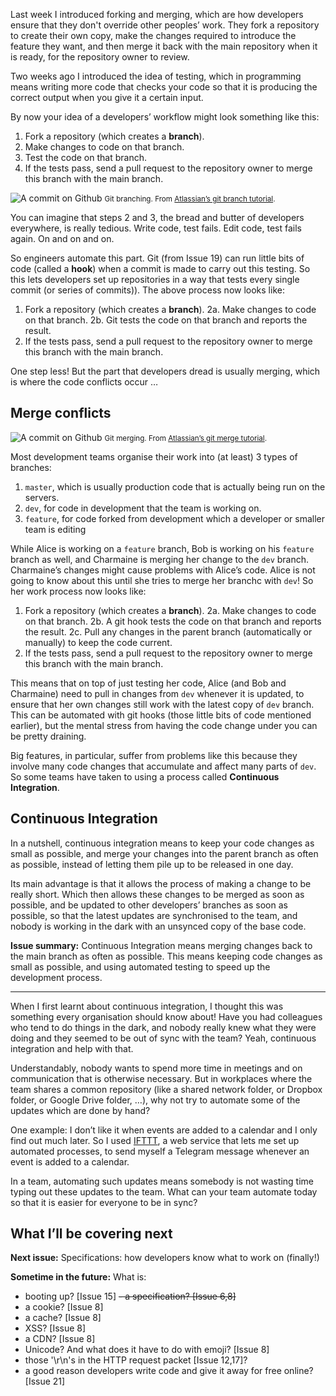 Last week I introduced forking and merging, which are how developers ensure that they don't override other peoples’ work. They fork a repository to create their own copy, make the changes required to introduce the feature they want, and then merge it back with the main repository when it is ready, for the repository owner to review.

Two weeks ago I introduced the idea of testing, which in programming means writing more code that checks your code so that it is producing the correct output when you give it a certain input.

By now your idea of a developers’ workflow might look something like this:

1. Fork a repository (which creates a **branch**).
2. Make changes to code on that branch.
3. Test the code on that branch.
4. If the tests pass, send a pull request to the repository owner to merge this branch with the main branch.


![A commit on Github](https://github.com/ngjunsiang/laymansguide/blob/master/season2/issue022/issue022_01.png?raw=true)
<small>Git branching. From [Atlassian’s git branch tutorial](https://www.atlassian.com/git/tutorials/using-branches).</small>


You can imagine that steps 2 and 3, the bread and butter of developers everywhere, is really tedious. Write code, test fails. Edit code, test fails again. On and on and on.

So engineers automate this part. Git (from Issue 19) can run little bits of code (called a **hook**) when a commit is made to carry out this testing. So this lets developers set up repositories in a way that tests every single commit (or series of commits)). The above process now looks like:

1. Fork a repository (which creates a **branch**).
2a. Make changes to code on that branch.
2b. Git tests the code on that branch and reports the result.
3. If the tests pass, send a pull request to the repository owner to merge this branch with the main branch.

One step less! But the part that developers dread is usually merging, which is where the code conflicts occur …

## Merge conflicts


![A commit on Github](https://github.com/ngjunsiang/laymansguide/blob/master/season2/issue022/issue022_01.png?raw=true)
<small>Git merging. From [Atlassian’s git merge tutorial](https://www.atlassian.com/git/tutorials/using-branches/git-merge).</small>


Most development teams organise their work into (at least) 3 types of branches:

1. `master`, which is usually production code that is actually being run on the servers.
2. `dev`, for code in development that the team is working on.
3. `feature`, for code forked from development which a developer or smaller team is editing

While Alice is working on a `feature` branch, Bob is working on his `feature` branch as well, and Charmaine is merging her change to the `dev` branch. Charmaine’s changes might cause problems with Alice’s code. Alice is not going to know about this until she tries to merge her branchc with `dev`! So her work process now looks like:

1. Fork a repository (which creates a **branch**).
2a. Make changes to code on that branch.
2b. A git hook tests the code on that branch and reports the result.
2c. Pull any changes in the parent branch (automatically or manually) to keep the code current.
3. If the tests pass, send a pull request to the repository owner to merge this branch with the main branch.

This means that on top of just testing her code, Alice (and Bob and Charmaine) need to pull in changes from `dev` whenever it is updated, to ensure that her own changes still work with the latest copy of `dev` branch. This can be automated with git hooks (those little bits of code mentioned earlier), but the mental stress from having the code change under you can be pretty draining.

Big features, in particular, suffer from problems like this because they involve many code changes that accumulate and affect many parts of `dev`. So some teams have taken to using a process called **Continuous Integration**.

## Continuous Integration

In a nutshell, continuous integration means to keep your code changes as small as possible, and merge your changes into the parent branch as often as possible, instead of letting them pile up to be released in one day.

Its main advantage is that it allows the process of making a change to be really short. Which then allows these changes to be merged as soon as possible, and be updated to other developers’ branches as soon as possible, so that the latest updates are synchronised to the team, and nobody is working in the dark with an unsynced copy of the base code.

**Issue summary:** Continuous Integration means merging changes back to the main branch as often as possible. This means keeping code changes as small as possible, and using automated testing to speed up the development process.

-----

When I first learnt about continuous integration, I thought this was something every organisation should know about! Have you had colleagues who tend to do things in the dark, and nobody really knew what they were doing and they seemed to be out of sync with the team? Yeah, continuous integration and help with that.

Understandably, nobody wants to spend more time in meetings and on communication that is otherwise necessary. But in workplaces where the team shares a common repository (like a shared network folder, or Dropbox folder, or Google Drive folder, …), why not try to automate some of the updates which are done by hand?

One example: I don’t like it when events are added to a calendar and I only find out much later. So I used [IFTTT](https://ifttt.com/), a web service that lets me set up automated processes, to send myself a Telegram message whenever an event is added to a calendar.

In a team, automating such updates means somebody is not wasting time typing out these updates to the team. What can your team automate today so that it is easier for everyone to be in sync?

## What I’ll be covering next

**Next issue:** Specifications: how developers know what to work on (finally!)

**Sometime in the future:** What is:

- booting up? [Issue 15]
~~- a specification? [Issue 6,8]~~
- a cookie? [Issue 8]
- a cache? [Issue 8]
- XSS? [Issue 8]
- a CDN? [Issue 8]
- Unicode? And what does it have to do with emoji? [Issue 8]
- those '\r\n's in the HTTP request packet [Issue 12,17]?
- a good reason developers write code and give it away for free online? [Issue 21]
